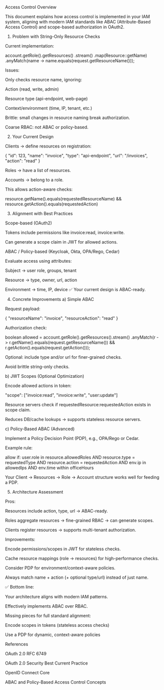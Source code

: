 Access Control
Overview

This document explains how access control is implemented in your IAM system, aligning with modern IAM standards like ABAC (Attribute-Based Access Control) and scope-based authorization in OAuth2.

1. Problem with String-Only Resource Checks

Current implementation:

account.getRole().getResources()
.stream()
.map(Resource::getName)
.anyMatch(name -> name.equals(request.getResourceName()));


Issues:

Only checks resource name, ignoring:

Action (read, write, admin)

Resource type (api-endpoint, web-page)

Context/environment (time, IP, tenant, etc.)

Brittle: small changes in resource naming break authorization.

Coarse RBAC: not ABAC or policy-based.

2. Your Current Design

Clients → define resources on registration:

{
"id": 123,
"name": "invoice",
"type": "api-endpoint",
"url": "/invoices",
"action": "read"
}


Roles → have a list of resources.

Accounts → belong to a role.

This allows action-aware checks:

resource.getName().equals(requestedResourceName) &&
resource.getAction().equals(requestedAction)

3. Alignment with Best Practices

Scope-based (OAuth2)

Tokens include permissions like invoice:read, invoice:write.

Can generate a scope claim in JWT for allowed actions.

ABAC / Policy-based (Keycloak, Okta, OPA/Rego, Cedar)

Evaluate access using attributes:

Subject → user role, groups, tenant

Resource → type, owner, url, action

Environment → time, IP, device
✅ Your current design is ABAC-ready.

4. Concrete Improvements
   a) Simple ABAC

Request payload:

{
"resourceName": "invoice",
"resourceAction": "read"
}


Authorization check:

boolean allowed = account.getRole().getResources().stream()
.anyMatch(r -> r.getName().equals(request.getResourceName())
&& r.getAction().equals(request.getAction()));


Optional: include type and/or url for finer-grained checks.

Avoid brittle string-only checks.

b) JWT Scopes (Optional Optimization)

Encode allowed actions in token:

"scope": ["invoice:read", "invoice:write", "user:update"]


Resource servers check if requestedResource:requestedAction exists in scope claim.

Reduces DB/cache lookups → supports stateless resource servers.

c) Policy-Based ABAC (Advanced)

Implement a Policy Decision Point (PDP), e.g., OPA/Rego or Cedar.

Example rule:

allow if:
user.role in resource.allowedRoles
AND resource.type = requestedType
AND resource.action = requestedAction
AND env.ip in allowedIps
AND env.time within officeHours


Your Client → Resources → Role → Account structure works well for feeding a PDP.

5. Architecture Assessment

Pros:

Resources include action, type, url → ABAC-ready.

Roles aggregate resources → fine-grained RBAC → can generate scopes.

Clients register resources → supports multi-tenant authorization.

Improvements:

Encode permissions/scopes in JWT for stateless checks.

Cache resource mappings (role → resources) for high-performance checks.

Consider PDP for environment/context-aware policies.

Always match name + action (+ optional type/url) instead of just name.

✅ Bottom line:

Your architecture aligns with modern IAM patterns.

Effectively implements ABAC over RBAC.

Missing pieces for full standard alignment:

Encode scopes in tokens (stateless access checks)

Use a PDP for dynamic, context-aware policies

References

OAuth 2.0 RFC 6749

OAuth 2.0 Security Best Current Practice

OpenID Connect Core

ABAC and Policy-Based Access Control Concepts
